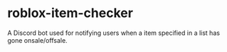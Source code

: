 # roblox-item-checker
A Discord bot used for notifying users when a item specified in a list has gone onsale/offsale.
